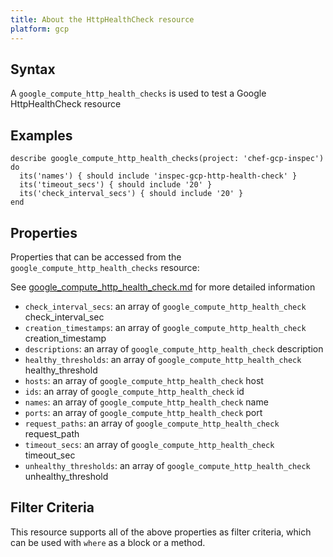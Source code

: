 ```yaml
---
title: About the HttpHealthCheck resource
platform: gcp
---
```



## Syntax
A `google_compute_http_health_checks` is used to test a Google HttpHealthCheck resource

## Examples
```
describe google_compute_http_health_checks(project: 'chef-gcp-inspec') do
  its('names') { should include 'inspec-gcp-http-health-check' }
  its('timeout_secs') { should include '20' }
  its('check_interval_secs') { should include '20' }
end
```

## Properties
Properties that can be accessed from the `google_compute_http_health_checks` resource:

See [google_compute_http_health_check.md](google_compute_http_health_check.md) for more detailed information
  * `check_interval_secs`: an array of `google_compute_http_health_check` check_interval_sec
  * `creation_timestamps`: an array of `google_compute_http_health_check` creation_timestamp
  * `descriptions`: an array of `google_compute_http_health_check` description
  * `healthy_thresholds`: an array of `google_compute_http_health_check` healthy_threshold
  * `hosts`: an array of `google_compute_http_health_check` host
  * `ids`: an array of `google_compute_http_health_check` id
  * `names`: an array of `google_compute_http_health_check` name
  * `ports`: an array of `google_compute_http_health_check` port
  * `request_paths`: an array of `google_compute_http_health_check` request_path
  * `timeout_secs`: an array of `google_compute_http_health_check` timeout_sec
  * `unhealthy_thresholds`: an array of `google_compute_http_health_check` unhealthy_threshold

## Filter Criteria
This resource supports all of the above properties as filter criteria, which can be used
with `where` as a block or a method.

